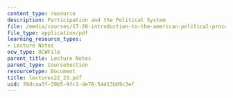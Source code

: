 ```yaml
---
content_type: resource
description: Participation and the Political System
file: /media/courses/17-20-introduction-to-the-american-political-process-spring-2004/39dcaa3f39b59fc1de7854413b09c3ef_lectures22_23.pdf
file_type: application/pdf
learning_resource_types:
- Lecture Notes
ocw_type: OCWFile
parent_title: Lecture Notes
parent_type: CourseSection
resourcetype: Document
title: lectures22_23.pdf
uid: 39dcaa3f-39b5-9fc1-de78-54413b09c3ef
---
```

